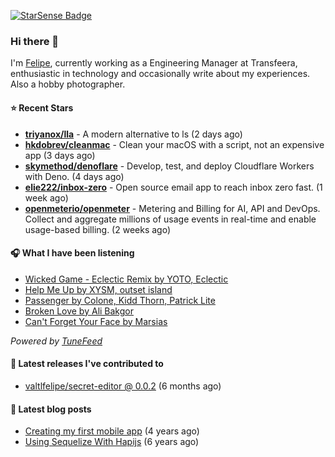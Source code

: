 <a href="https://starsense.app/developer-types" target="_blank"><img src="https://starsense.app/api/badge/?user=valtlfelipe" alt="StarSense Badge"></a>

### Hi there 👋

I'm [Felipe](https://felipevm.com), currently working as a Engineering Manager at Transfeera, enthusiastic in technology and occasionally write about my experiences. Also a hobby photographer.

#### ⭐ Recent Stars
- **[triyanox/lla](https://github.com/triyanox/lla)** - A modern alternative to ls (2 days ago)
- **[hkdobrev/cleanmac](https://github.com/hkdobrev/cleanmac)** - Clean your macOS with a script, not an expensive app (3 days ago)
- **[skymethod/denoflare](https://github.com/skymethod/denoflare)** - Develop, test, and deploy Cloudflare Workers with Deno. (4 days ago)
- **[elie222/inbox-zero](https://github.com/elie222/inbox-zero)** - Open source email app to reach inbox zero fast. (1 week ago)
- **[openmeterio/openmeter](https://github.com/openmeterio/openmeter)** - Metering and Billing for AI, API and DevOps. Collect and aggregate millions of usage events in real-time and enable usage-based billing. (2 weeks ago)

#### 🎧 What I have been listening
- [Wicked Game - Eclectic Remix by YOTO, Eclectic](https://open.spotify.com/track/3FBA3fKXCmDUvgktbcpBQs)
- [Help Me Up by XYSM, outset island](https://open.spotify.com/track/7bOEpZTEWiv0N9uCZQ8DJQ)
- [Passenger by Colone, Kidd Thorn, Patrick Lite](https://open.spotify.com/track/7KYvrq82Tqjr67gBdhCaid)
- [Broken Love by Ali Bakgor](https://open.spotify.com/track/5wprb1HhEty85ASiHm1ydK)
- [Can&#39;t Forget Your Face by Marsias](https://open.spotify.com/track/1RpKULVooOuEzgpver8hof)

_Powered by [TuneFeed](https://tunefeed.app?ref=valtlfelipe-gh-profile)_ 

#### 🚀 Latest releases I've contributed to


- [valtlfelipe/secret-editor @ 0.0.2](https://github.com/valtlfelipe/secret-editor/releases/tag/0.0.2) (6 months ago)

#### 📄 Latest blog posts
- [Creating my first mobile app](https://felipevm.com/posts/creating-my-first-mobile-app/) (4 years ago)
- [Using Sequelize With Hapijs](https://felipevm.com/posts/using-sequelize-with-hapijs/) (6 years ago)
